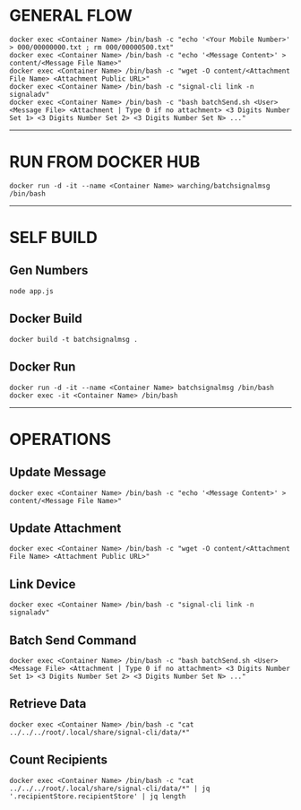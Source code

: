 # GENERAL FLOW
```
docker exec <Container Name> /bin/bash -c "echo '<Your Mobile Number>' > 000/00000000.txt ; rm 000/00000500.txt"
docker exec <Container Name> /bin/bash -c "echo '<Message Content>' > content/<Message File Name>"
docker exec <Container Name> /bin/bash -c "wget -O content/<Attachment File Name> <Attachment Public URL>"
docker exec <Container Name> /bin/bash -c "signal-cli link -n signaladv"
docker exec <Container Name> /bin/bash -c "bash batchSend.sh <User> <Message File> <Attachment | Type 0 if no attachment> <3 Digits Number Set 1> <3 Digits Number Set 2> <3 Digits Number Set N> ..."
```
---
# RUN FROM DOCKER HUB
```
docker run -d -it --name <Container Name> warching/batchsignalmsg /bin/bash
```
---
# SELF BUILD
## Gen Numbers
```
node app.js
```
## Docker Build
```
docker build -t batchsignalmsg .
```
## Docker Run
```
docker run -d -it --name <Container Name> batchsignalmsg /bin/bash
docker exec -it <Container Name> /bin/bash
```
---
# OPERATIONS
## Update Message
```
docker exec <Container Name> /bin/bash -c "echo '<Message Content>' > content/<Message File Name>"
```
## Update Attachment
```
docker exec <Container Name> /bin/bash -c "wget -O content/<Attachment File Name> <Attachment Public URL>"
```
## Link Device
```
docker exec <Container Name> /bin/bash -c "signal-cli link -n signaladv"
```
## Batch Send Command
```
docker exec <Container Name> /bin/bash -c "bash batchSend.sh <User> <Message File> <Attachment | Type 0 if no attachment> <3 Digits Number Set 1> <3 Digits Number Set 2> <3 Digits Number Set N> ..."
```
## Retrieve Data
```
docker exec <Container Name> /bin/bash -c "cat ../../../root/.local/share/signal-cli/data/*"
```
## Count Recipients
```
docker exec <Container Name> /bin/bash -c "cat ../../../root/.local/share/signal-cli/data/*" | jq '.recipientStore.recipientStore' | jq length
```
